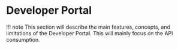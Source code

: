 # Developer Portal

!!! note
    This section will describe the main features, concepts, and limitations of the Developer Portal. This will mainly focus on the API consumption.

